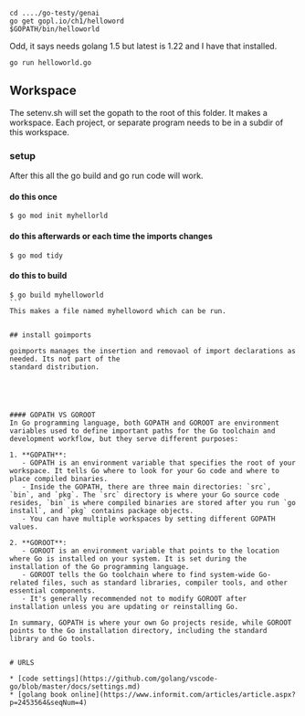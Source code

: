 
```
cd ..../go-testy/genai
go get gopl.io/ch1/helloword
$GOPATH/bin/helloworld
```

Odd, it says needs golang 1.5 but latest is 1.22 and I have that installed.


```
go run helloworld.go
```
## Workspace

The setenv.sh will set the gopath to the root of this folder.  It makes a workspace.  Each project, or separate program
needs to be in a subdir of this workspace.

### setup

After this all the go build and go run code will work.

#### do this once
```
$ go mod init myhellorld
```

#### do this afterwards or each time the imports changes

```
$ go mod tidy
```

#### do this to build

````
$ go build myhelloworld
```
This makes a file named myhelloword which can be run.  


## install goimports 

goimports manages the insertion and removaol of import declarations as needed. Its not part of the
standard distribution.





#### GOPATH VS GOROOT
In Go programming language, both GOPATH and GOROOT are environment variables used to define important paths for the Go toolchain and development workflow, but they serve different purposes:

1. **GOPATH**:
   - GOPATH is an environment variable that specifies the root of your workspace. It tells Go where to look for your Go code and where to place compiled binaries.
   - Inside the GOPATH, there are three main directories: `src`, `bin`, and `pkg`. The `src` directory is where your Go source code resides, `bin` is where compiled binaries are stored after you run `go install`, and `pkg` contains package objects.
   - You can have multiple workspaces by setting different GOPATH values.

2. **GOROOT**:
   - GOROOT is an environment variable that points to the location where Go is installed on your system. It is set during the installation of the Go programming language.
   - GOROOT tells the Go toolchain where to find system-wide Go-related files, such as standard libraries, compiler tools, and other essential components.
   - It's generally recommended not to modify GOROOT after installation unless you are updating or reinstalling Go.

In summary, GOPATH is where your own Go projects reside, while GOROOT points to the Go installation directory, including the standard library and Go tools.


# URLS

* [code settings](https://github.com/golang/vscode-go/blob/master/docs/settings.md)
* [golang book online](https://www.informit.com/articles/article.aspx?p=2453564&seqNum=4)


